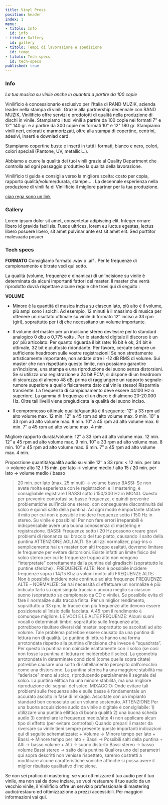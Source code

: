 ```yaml
---
title: Vinyl Press
position: header
index: 1
menu:
- titolo: Info
  id: info
- titolo: Gallery
  id: gallery
- titolo: Tempi di lavorazione e spedizione
  id: tempi
- titolo: Tech specs
  id: tech-specs
published: true
---
```

### Info

_La tua musica su vinile anche in quantità a partire da 100 copie_

Vinilificio è concessionario esclusivo per l'Italia di RAND MUZIK, azienda leader nella stampa di vinili. Grazie alla partnership decennale con RAND MUZIK, Vinilificio offre servizi e prodototti di qualità nella produzione di dischi in vinile.
Stampiamo i tuoi vinili a partire da 100 copie nei formati 7" e 12" 140 gr. e a partire da 300 copie nei formati 10" e 12" 180 gr.
Stampiamo vinili neri, colorati e marmorizzati, oltre alla stampa di copertine, centrini, adesivi, inserti e downlad card.

Stampiamo copertine buste e inserti in tutti i formati, bianco e nero, colori, colori speciali (Pantone, UV, metallici...).

Abbiamo a cuore la qualità dei tuoi vinili grazie al Quality Department che controlla ad ogni passaggio produttivo la qualità della lavorazione.

Vinilificio ti guida e consiglia verso la migliore scelta: costo per copia, rapporto qualità/volume/durata, stampe... . La decennale esperienza nella produzione di vinili fa di Vinilificio il migliore partner per la tua produzione.


[ciao rega sono un link](/fesdhtgv)


### Gallery

Lorem ipsum dolor sit amet, consectetur adipiscing elit. Integer ornare libero id gravida facilisis. Fusce ultrices, lorem eu luctus egestas, lectus libero posuere libero, sit amet pulvinar ante est sit amet elit. Sed porttitor malesuada posuer


### Tech specs

**FORMATO**
Consigliamo formato .wav o .aif . Per le frequenze di campionamento e bitrate vedi qui sotto.

La qualità (volume, frequenze e dinamica) di un’incisione su vinile è determinata da alcuni importanti fattori del master. Il master che verrà riprodotto dovrà rispettare alcune regole che trovi qui di seguito :


**VOLUME**
* Minore è la quantità di musica incisa su ciascun lato, più alto è il volume, più ampi sono i solchi. Ad esempio, 12 minuti è il massimo di musica per ottenere un risultato ottimale su vinile di formato  12″ inciso a 33 rpm (giri), soprattutto per i dj che necessitano un volume importante.

* Il volume del master per un incisione stereo dev’essre per lo standard analogico 0 dbu o 0,775 volts .
Per lo standard digitale il discorso è un po’ più articolato:
Per quanto riguarda il bit rate: 16 bit è ok, 24 bit è ottimale, 32 bit è piuttosto ridondante. Per favore, cercate sempre un sufficiente headroom sulle vostre registrazioni! Se non strettamente artisticamente importante, non andate oltre i -12 dB RMS di volume. Sui master che non rispettano questo limite, non possiamo garantire un’incisione, una stampa e una riproduzione del suono senza distorsioni.
Se si utilizza una registrazione a 24 bit PCM, si dispone di un headroom di sicurezza di almeno 48 dB, prima di raggiungere un rapporto segnale-rumore superiore a quello fisicamente dato dal vinile stesso! Risparmia transiente.
La frequenza di campionamento deve essere 44100 Hz o superiore. La gamma di frequenza di un disco è di almeno 20-20.000 Hz.
Oltre tali livelli viene pregiudicata la qualità del suono inciso.
 

* Il compromesso ottimale qualità/quantità è il seguente: 12″ a 33 rpm ad alto volume max. 12 min. 12″ a 45 rpm ad alto volume max. 9 min. 10″ a 33 rpm ad alto volume max. 8 min. 10″ a 45 rpm ad alto volume max. 6 min. 7″ a 45 rpm ad alto volume max. 4 min.

Migliore rapporto durata/volume:
12″ a 33 rpm ad alto volume max. 12 min.
12″ a 45 rpm ad alto volume max. 9 min.
10″ a 33 rpm ad alto volume max. 8 min.
10″ a 45 rpm ad alto volume max. 6 min.
7″ a 45 rpm ad alto volume max. 4 min.

Proporzione quantità/qualità audio su vinile 12″ a 33 rpm:
< 12 min. per lato        ->     volume alto
12 / 15 min. per lato    ->     volume medio / alto
15 / 20 min. per lato    ->     volume medio / basso
> 20 min. per lato (max. 25 minuti)        ->     volume basso
BASSI: Se non avete molta esperienza con le registrazioni e il mastering, è consigliabile registrare I BASSI sotto i 150/300 Hz   in MONO. Questo per prevenire controfasi su basse frequenze, e quindi prevenire problematiche sull’incisione stereo, con conseguente discontinuità del solco e quindi salto della puntina. Ad ogni modo è importante sfatare il mito per cui non è possibile incidere frequenze sotto i 150 Hz in stereo. Su vinile è possibile!! Per non fare errori irreparabili è indispensabile avere una buona conoscenza di mastering e registrazione.
BASSI: Frequenze sotto i 20 Hz possono creare gravi problemi di risonanza sul braccio del tuo piatto, causando il salto della puntina
ATTENZIONE AGLI ALTI: Se utilizzi normalizer, plug-ins o semplicemente hai un master con alti troppo esaltati, dovremo limitare le frequenze per evitare distorsioni. Esiste infatti un limite fisico del solco stereo per cui le frequenze troppo alte non vengono “interpretate” correttamente dalla puntina del giradischi (soprattutto le puntine sferiche) .
FREQUENZE ALTE: Non è possibile incidere frequenze sopra i 14/15 Khz a volumi molto alti
FREQUENZE ALTE: Non è possibile incidere note continue ad alte frequenze
FREQUENZE ALTE – NORMALIZE: Se hai necessità di effettuare un normalize è più indicato farlo su ogni singola traccia o ancora meglio su ciascun suono (soprattutto se campionato da CD o vinile). Se possibile evita di fare il normalize sulla traccia finita.
Per un miglior rendimento, soprattutto a 33 rpm, le tracce con più frequenze alte devono essere posizionate all’inizio della facciata. A 45 rpm il rendimento è comunque migliore.
LE VOCI E LE ALTE FREQUENZE: Alcuni suoni vocali o determinati timbri, soprattutto sulle frequenze alte, potrebbero risultare diversi dal master, soprattutto se ascoltati ad alto volume. Tale problema potrebbe essere causato da una puntina di lettura non di qualità. Le puntine di lettura hanno una forma arrotondata rispetto alla puntina d’incisione che invece è “squadrata”. Per questo la puntina non coincide esattamente con il solco (se così non fosse la puntina di lettura re inciderebbe il solco). La geometria arrotondata in determinate condizioni (come quelle sopra citate) potrebbe causare una sorta di saltellamento percepito dall’orecchio come una distorsione. La puntina sferica ha una maggiore stabilità ma “aderisce” meno al solco, riproducendo parzialmente il segnale del solco. La puntina elittica ha una minore stabilità, ma una migliore riproduzione dei segnali del solco.
MIXAGGIO: Onde evitare tali problemi sulle frequenze alte e sulle basse è fondamentale un accurato ascolto in fase di mixagio. Ascoltate con un impianto standard ben conosciuto ad un volume sostenuto.
ATTENZIONE Per una buona acquisizione audio da vinile a digitale è consigliabile: 1) utilizzare una puntina ellittica di buona qualità 2) una buona scheda audio 3) controllare le frequenze medio/alte 4) non applicare alcun tipo di effetto (per evitare controfasi)
Quando prepari il master da riversare su vinile tieni sempre presente queste importanti indicazioni qui di seguito schematizzate: + Volume -> Minore tempo per lato + Bassi -> Minore tempo per lato + Bassi -> Possibili salti della puntina + Alti -> basso volume + Alti -> suono distorto Bassi stereo -> basso volume Bassi stereo -> salto della puntina Qual’ora uno dei parametri qui sopra descritti non venisse rispettato, saremo costretti a modifcare alcune caratteristiche soniche affinché si possa avere il miglior risultato qualitativo d’incisione.

Se non sei pratico di mastering, se vuoi ottimizzare il tuo audio per il tuo vinile, ma non sai da dove inziare, se vuoi restaurare il tuo audio da un vecchio vinile, il Vinilificio offre un servizio professionale di mastering audio/restauro ed ottimizzazione a prezzi accessibili. Per maggiori informazioni vai qui.


